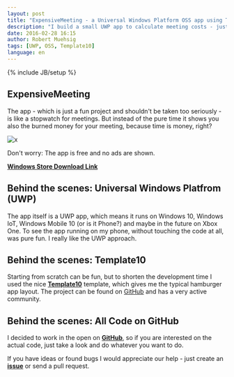 ```yaml
---
layout: post
title: "ExpensiveMeeting - a Universal Windows Platform OSS app using Template10"
description: "I build a small UWP app to calculate meeting costs - just for fun and it's all OSS and live on GitHub. In this post I will just walk over the important technical details."
date: 2016-02-28 16:15
author: Robert Muehsig
tags: [UWP, OSS, Template10]
language: en
---
```

{% include JB/setup %}

## ExpensiveMeeting 

The app - which is just a fun project and shouldn't be taken too seriously -  is like a stopwatch for meetings. But instead of the pure time it shows you also the burned money for your meeting, because time is money, right?

![x]({{BASE_PATH}}/assets/md-images/2016-02-28/app.png "ExpensiveMeeting app")

Don't worry: The app is free and no ads are shown. 

__[Windows Store Download Link](https://www.microsoft.com/store/apps/9NBLGGH5PVW9)__

## Behind the scenes: Universal Windows Platfrom (UWP)

The app itself is a UWP app, which means it runs on Windows 10, Windows IoT, Windows Mobile 10 (or is it Phone?) and maybe in the future on Xbox One. To see the app running on my phone, without touching the code at all, was pure fun. I really like the UWP approach.

## Behind the scenes: Template10

Starting from scratch can be fun, but to shorten the development time I used the nice __[Template10](aka.ms/template10)__ template, which gives me the typical hamburger app layout. The project can be found on [GitHub](https://github.com/Windows-XAML/Template10) and has a very active community.

## Behind the scenes: All Code on GitHub

I decided to work in the open on __[GitHub](https://github.com/Code-Inside/ExpensiveMeeting)__, so if you are interested on the actual code, just take a look and do whatever you want to do. 

If you have ideas or found bugs I would appreciate our help - just create an __[issue](https://github.com/Code-Inside/ExpensiveMeeting/issues)__ or send a pull request.
